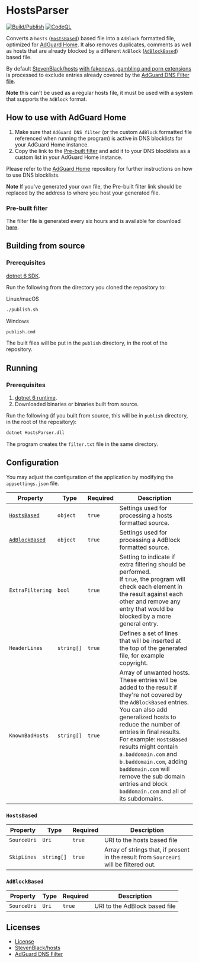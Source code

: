 # HostsParser
[![Build/Publish](https://github.com/henrikwidlund/HostsParser/actions/workflows/publish-hosts.yml/badge.svg)](https://github.com/henrikwidlund/HostsParser/actions/workflows/publish-hosts.yml) [![CodeQL](https://github.com/henrikwidlund/HostsParser/actions/workflows/codeql-analysis.yml/badge.svg)](https://github.com/henrikwidlund/HostsParser/actions/workflows/codeql-analysis.yml)

Converts a `hosts` ([`HostsBased`](#hostsbased)) based file into a `AdBlock` formatted file, optimized for [AdGuard Home](https://github.com/AdguardTeam/AdGuardHome).
It also removes duplicates, comments as well as hosts that are already blocked by a different `AdBlock` ([`AdBlockBased`](#adblockbased)) based file.

By default [StevenBlack/hosts](https://github.com/StevenBlack/hosts) 
[with fakenews, gambling and porn extensions](https://raw.githubusercontent.com/StevenBlack/hosts/master/alternates/fakenews-gambling-porn/hosts)
is processed to exclude entries already covered by the [AdGuard DNS Filter](https://github.com/AdguardTeam/AdGuardSDNSFilter)
[file](https://adguardteam.github.io/AdGuardSDNSFilter/Filters/filter.txt).

**Note** this can't be used as a regular hosts file, it must be used with a system that supports the `AdBlock` format.

## How to use with AdGuard Home
1. Make sure that `AdGuard DNS filter` (or the custom `AdBlock` formatted file referenced when running the program) is active in DNS blocklists for your AdGuard Home instance.
2. Copy the link to the [Pre-built filter](#pre-built-filter) and add it to your DNS blocklists as a custom list in your AdGuard Home instance.

Please refer to the [AdGuard Home](https://github.com/AdguardTeam/AdGuardHome) repository for further instructions on how to use DNS blocklists.

**Note** If you've generated your own file, the Pre-built filter link should be replaced by the address to where you host your generated file.

### Pre-built filter
The filter file is generated every six hours and is available for download [here](https://henrikwidlund.github.io/HostsParser/filter.txt).

## Building from source
### Prerequisites
[dotnet 6 SDK](https://dotnet.microsoft.com/download).

Run the following from the directory you cloned the repository to:

Linux/macOS
```sh
./publish.sh
```
Windows
````cmd
publish.cmd
````
The built files will be put in the `publish` directory, in the root of the repository.

## Running
### Prerequisites
1. [dotnet 6 runtime](https://dotnet.microsoft.com/download).
2. Downloaded binaries or binaries built from source.

Run the following (if you built from source, this will be in `publish` directory, in the root of the repository):
```sh
dotnet HostsParser.dll
```

The program creates the `filter.txt` file in the same directory.

## Configuration
You may adjust the configuration of the application by modifying the `appsettings.json` file.

| Property | Type | Required | Description |
|---|---|---|---|
|[`HostsBased`](#hostsbased)|`object`|`true`|Settings used for processing a hosts formatted source.|
|[`AdBlockBased`](#adblockbased)|`object`|`true`|Settings used for processing a AdBlock formatted source.|
|`ExtraFiltering`|`bool`|`true`|Setting to indicate if extra filtering should be performed.<br>If `true`, the program will check each element in the result against each other and remove any entry that would be blocked by a more general entry.|
|`HeaderLines`|`string[]`|`true`|Defines a set of lines that will be inserted at the top of the generated file, for example copyright.|
|`KnownBadHosts`|`string[]`|`true`|Array of unwanted hosts. These entries will be added to the result if they're not covered by the `AdBlockBased` entries.<br>You can also add generalized hosts to reduce the number of entries in final results.<br>For example: `HostsBased` results might contain `a.baddomain.com` and `b.baddomain.com`, adding `baddomain.com` will remove the sub domain entries and block `baddomain.com` and all of its subdomains.|

### <a name="hostsbased"></a>`HostsBased`
| Property | Type | Required | Description |
|---|---|---|---|
|`SourceUri`|`Uri`|`true`|URI to the hosts based file|
|`SkipLines`|`string[]`|`true`|Array of strings that, if present in the result from `SourceUri` will be filtered out.|

### <a name="adblockbased"></a>`AdBlockBased`
| Property | Type | Required | Description |
|---|---|---|---|
|`SourceUri`|`Uri`|`true`|URI to the AdBlock based file|

## Licenses
- [License](LICENSE)
- [StevenBlack/hosts](https://github.com/StevenBlack/hosts/blob/master/license.txt)
- [AdGuard DNS Filter](https://github.com/AdguardTeam/AdGuardSDNSFilter/blob/master/LICENSE)
